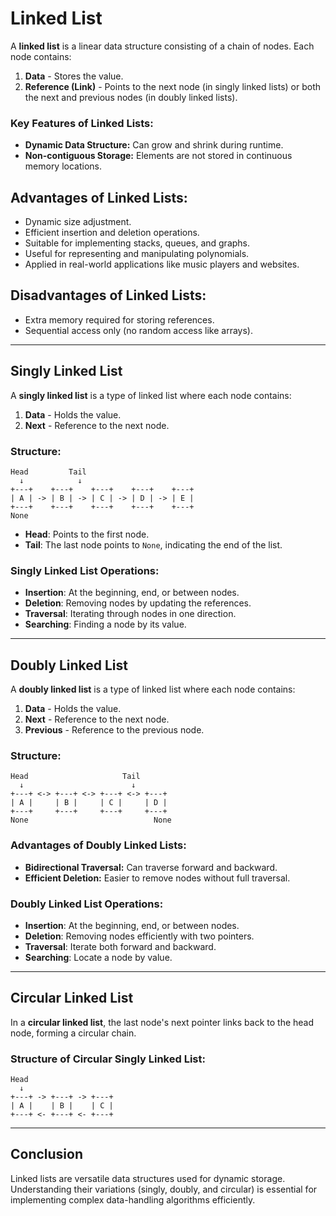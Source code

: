 # Linked List

A **linked list** is a linear data structure consisting of a chain of nodes. Each node contains:

1. **Data** - Stores the value.
2. **Reference (Link)** - Points to the next node (in singly linked lists) or both the next and previous nodes (in doubly linked lists).

### Key Features of Linked Lists:

- **Dynamic Data Structure:** Can grow and shrink during runtime.
- **Non-contiguous Storage:** Elements are not stored in continuous memory locations.

## Advantages of Linked Lists:

- Dynamic size adjustment.
- Efficient insertion and deletion operations.
- Suitable for implementing stacks, queues, and graphs.
- Useful for representing and manipulating polynomials.
- Applied in real-world applications like music players and websites.

## Disadvantages of Linked Lists:

- Extra memory required for storing references.
- Sequential access only (no random access like arrays).

---

## Singly Linked List

A **singly linked list** is a type of linked list where each node contains:

1. **Data** - Holds the value.
2. **Next** - Reference to the next node.

### Structure:

```
Head         Tail
  ↓            ↓
+---+    +---+    +---+    +---+    +---+
| A | -> | B | -> | C | -> | D | -> | E |
+---+    +---+    +---+    +---+    +---+
None
```

- **Head**: Points to the first node.
- **Tail**: The last node points to `None`, indicating the end of the list.

### Singly Linked List Operations:

- **Insertion**: At the beginning, end, or between nodes.
- **Deletion**: Removing nodes by updating the references.
- **Traversal**: Iterating through nodes in one direction.
- **Searching**: Finding a node by its value.

---

## Doubly Linked List

A **doubly linked list** is a type of linked list where each node contains:

1. **Data** - Holds the value.
2. **Next** - Reference to the next node.
3. **Previous** - Reference to the previous node.

### Structure:

```
Head                     Tail
  ↓                        ↓
+---+ <-> +---+ <-> +---+ <-> +---+
| A |     | B |     | C |     | D |
+---+     +---+     +---+     +---+
None                            None
```

### Advantages of Doubly Linked Lists:

- **Bidirectional Traversal:** Can traverse forward and backward.
- **Efficient Deletion:** Easier to remove nodes without full traversal.

### Doubly Linked List Operations:

- **Insertion**: At the beginning, end, or between nodes.
- **Deletion**: Removing nodes efficiently with two pointers.
- **Traversal**: Iterate both forward and backward.
- **Searching**: Locate a node by value.

---

## Circular Linked List

In a **circular linked list**, the last node's next pointer links back to the head node, forming a circular chain.

### Structure of Circular Singly Linked List:

```
Head
  ↓
+---+ -> +---+ -> +---+
| A |    | B |    | C |
+---+ <- +---+ <- +---+
```

---

## Conclusion

Linked lists are versatile data structures used for dynamic storage. Understanding their variations (singly, doubly, and circular) is essential for implementing complex data-handling algorithms efficiently.

